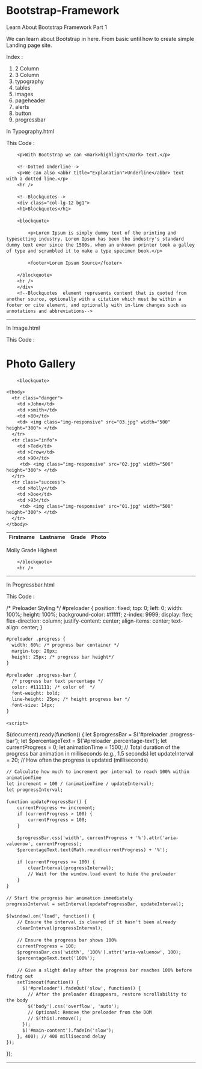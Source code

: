 # Bootstrap-Framework
Learn About Bootstrap Framework Part 1

We can learn about Bootstrap in here. From basic until how to create simple Landing page site.

Index :

1. 2 Column
2. 3 Column
3. typography
4. tables
5. images
6. pageheader
7. alerts
8. button
9. progressbar

In Typography.html

This Code : 

<!--Highlight-->
		<p>With Bootstrap we can <mark>highlight</mark> text.</p>
		
		<!--Dotted Underline-->
		<p>We can also <abbr title="Explanation">Underline</abbr> text with a dotted line.</p>
		<hr />
		
		<!--Blockquotes-->
		<div class="col-lg-12 bg1">
		<h1>Blockquotes</h1>

		<blockquote>
			
			<p>Lorem Ipsum is simply dummy text of the printing and typesetting industry. Lorem Ipsum has been the industry's standard dummy text ever since the 1500s, when an unknown printer took a galley of type and scrambled it to make a type specimen book.</p>
			
			<footer>Lorem Ipsum Source</footer>
		
		</blockquote>
		<hr />
		</div>
		<!--Blockquotes  element represents content that is quoted from another source, optionally with a citation which must be within a footer or cite element, and optionally with in-line changes such as annotations and abbreviations-->

  ----------------------------------------------------------------------------------------------------------------------------------------------------------------

  In Image.html

  This Code :

  <body>

<div class="container-fluid">
        	<h1>Photo Gallery</h1>

		<blockquote>
  <table class="table table-striped">
	<thead class="bg1">
      <tr>
        <th>Firstname</th>
        <th>Lastname</th>
        <th>Grade</th>
        <th>Photo</th>
      </tr>
    </thead>

    <tbody>
      <tr class="danger">
        <td >John</td>
        <td >smith</td>
        <td >80</td>
        <td> <img class="img-responsive" src="03.jpg" width="500" height="300"> </td>
      </tr>
      <tr class="info">
        <td >Ted</td>
        <td >Crow</td>
        <td >90</td>
         <td> <img class="img-responsive" src="02.jpg" width="500" height="300"> </td>
      </tr>
      <tr class="success">
        <td >Molly</td>
        <td >Doe</td>
        <td >93</td>
         <td> <img class="img-responsive" src="01.jpg" width="500" height="300"> </td>
      </tr>
    </tbody>
	
  </table>
  	<footer>Molly Grade Highest</footer>
		
		</blockquote>
		<hr />
</div>

<!--In this code i combine Table, Blockquote and image-->

  ----------------------------------------------------------------------------------------------------------------------------------------------------------------

In Progressbar.html

This Code : 

 /* Preloader Styling */
    #preloader {
      position: fixed;
      top: 0;
      left: 0;
      width: 100%;
      height: 100%;
      background-color: #ffffff;
      z-index: 9999;
      display: flex;
      flex-direction: column;
      justify-content: center;
      align-items: center;
      text-align: center;
    }

    #preloader .progress {
      width: 60%; /* progress bar container */
      margin-top: 20px;
      height: 25px; /* progress bar height*/
    }

    #preloader .progress-bar {
      /* progress bar text percentage */
      color: #111111; /* color of  */
      font-weight: bold;
      line-height: 25px; /* height progress bar */
      font-size: 14px;
    }

    <script>
$(document).ready(function() {
    let $progressBar = $('#preloader .progress-bar');
    let $percentageText = $('#preloader .percentage-text');
    let currentProgress = 0;
    let animationTime = 1500; // Total duration of the progress bar animation in milliseconds (e.g., 1.5 seconds)
    let updateInterval = 20;  // How often the progress is updated (milliseconds)
    
    // Calculate how much to increment per interval to reach 100% within animationTime
    let increment = 100 / (animationTime / updateInterval);
    let progressInterval;

    function updateProgressBar() {
        currentProgress += increment;
        if (currentProgress > 100) {
            currentProgress = 100;
        }
        
        $progressBar.css('width', currentProgress + '%').attr('aria-valuenow', currentProgress);
        $percentageText.text(Math.round(currentProgress) + '%');

        if (currentProgress >= 100) {
            clearInterval(progressInterval);
            // Wait for the window.load event to hide the preloader
        }
    }

    // Start the progress bar animation immediately
    progressInterval = setInterval(updateProgressBar, updateInterval);

    $(window).on('load', function() {
        // Ensure the interval is cleared if it hasn't been already
        clearInterval(progressInterval);
        
        // Ensure the progress bar shows 100%
        currentProgress = 100;
        $progressBar.css('width', '100%').attr('aria-valuenow', 100);
        $percentageText.text('100%');

        // Give a slight delay after the progress bar reaches 100% before fading out
        setTimeout(function() {
          $('#preloader').fadeOut('slow', function() {
            // After the preloader disappears, restore scrollability to the body
            $('body').css('overflow', 'auto');
            // Optional: Remove the preloader from the DOM
            // $(this).remove(); 
          });
          $('#main-content').fadeIn('slow');
        }, 400); // 400 millisecond delay
    });
});
</script>

  ----------------------------------------------------------------------------------------------------------------------------------------------------------------
